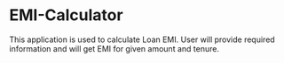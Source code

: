 # EMI-Calculator
This application is used to calculate Loan EMI.
User will provide required information and will get EMI for given amount and tenure.
